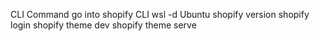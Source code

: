 

CLI Command go into shopify CLI
wsl -d Ubuntu
shopify version
shopify login
shopify theme dev
shopify theme serve

